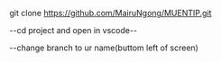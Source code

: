 git clone https://github.com/MairuNgong/MUENTIP.git

--cd project and open in vscode--

--change branch to ur name(buttom left of screen)
